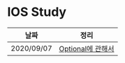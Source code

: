 # IOS Study

| 날짜 | 정리 |
| --- | --- |
| 2020/09/07 | [Optional에 관해서](https://www.notion.so/Optional-dd069ffca55643c4858f69df14c67c7e) |

